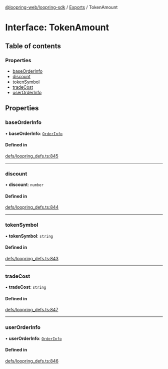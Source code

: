 [@loopring-web/loopring-sdk](../README.md) / [Exports](../modules.md) / TokenAmount

# Interface: TokenAmount

## Table of contents

### Properties

- [baseOrderInfo](TokenAmount.md#baseorderinfo)
- [discount](TokenAmount.md#discount)
- [tokenSymbol](TokenAmount.md#tokensymbol)
- [tradeCost](TokenAmount.md#tradecost)
- [userOrderInfo](TokenAmount.md#userorderinfo)

## Properties

### baseOrderInfo

• **baseOrderInfo**: [`OrderInfo`](OrderInfo.md)

#### Defined in

[defs/loopring_defs.ts:845](https://github.com/Loopring/loopring_sdk/blob/6d0be7c/src/defs/loopring_defs.ts#L845)

___

### discount

• **discount**: `number`

#### Defined in

[defs/loopring_defs.ts:844](https://github.com/Loopring/loopring_sdk/blob/6d0be7c/src/defs/loopring_defs.ts#L844)

___

### tokenSymbol

• **tokenSymbol**: `string`

#### Defined in

[defs/loopring_defs.ts:843](https://github.com/Loopring/loopring_sdk/blob/6d0be7c/src/defs/loopring_defs.ts#L843)

___

### tradeCost

• **tradeCost**: `string`

#### Defined in

[defs/loopring_defs.ts:847](https://github.com/Loopring/loopring_sdk/blob/6d0be7c/src/defs/loopring_defs.ts#L847)

___

### userOrderInfo

• **userOrderInfo**: [`OrderInfo`](OrderInfo.md)

#### Defined in

[defs/loopring_defs.ts:846](https://github.com/Loopring/loopring_sdk/blob/6d0be7c/src/defs/loopring_defs.ts#L846)
